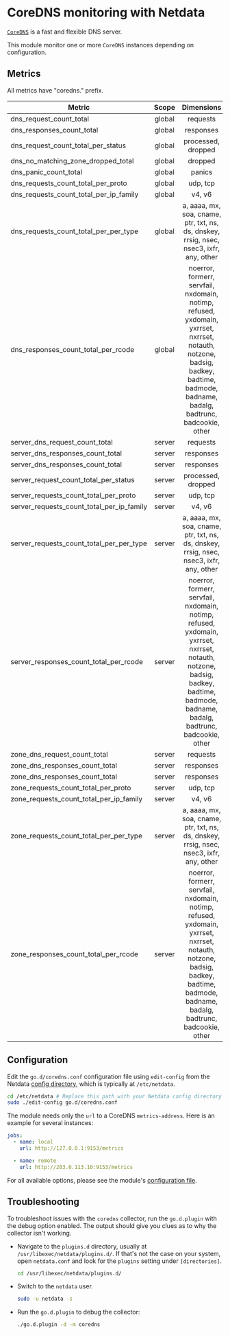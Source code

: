 <!--
title: "CoreDNS monitoring with Netdata"
description: "Monitor the health and performance of CoreDNS servers with zero configuration, per-second metric granularity, and interactive visualizations."
custom_edit_url: "https://github.com/netdata/go.d.plugin/edit/master/modules/coredns/README.md"
sidebar_label: "CoreDNS"
learn_status: "Published"
learn_topic_type: "References"
learn_rel_path: "Networking"
-->

# CoreDNS monitoring with Netdata

[`CoreDNS`](https://coredns.io/) is a fast and flexible DNS server.

This module monitor one or more `CoreDNS` instances depending on configuration.

## Metrics

All metrics have "coredns." prefix.

| Metric                                    | Scope  |                                                                                     Dimensions                                                                                     |    Units    |
|-------------------------------------------|:------:|:----------------------------------------------------------------------------------------------------------------------------------------------------------------------------------:|:-----------:|
| dns_request_count_total                   | global |                                                                                      requests                                                                                      | requests/s  |
| dns_responses_count_total                 | global |                                                                                     responses                                                                                      | responses/s |
| dns_request_count_total_per_status        | global |                                                                                 processed, dropped                                                                                 | requests/s  |
| dns_no_matching_zone_dropped_total        | global |                                                                                      dropped                                                                                       | requests/s  |
| dns_panic_count_total                     | global |                                                                                       panics                                                                                       |  panics/s   |
| dns_requests_count_total_per_proto        | global |                                                                                      udp, tcp                                                                                      | requests/s  |
| dns_requests_count_total_per_ip_family    | global |                                                                                       v4, v6                                                                                       | requests/s  |
| dns_requests_count_total_per_per_type     | global |                                              a, aaaa, mx, soa, cname, ptr, txt, ns, ds, dnskey, rrsig, nsec, nsec3, ixfr, any, other                                               | requests/s  |
| dns_responses_count_total_per_rcode       | global | noerror, formerr, servfail, nxdomain, notimp, refused, yxdomain, yxrrset, nxrrset, notauth, notzone, badsig, badkey, badtime, badmode, badname, badalg, badtrunc, badcookie, other | responses/s |
| server_dns_request_count_total            | server |                                                                                      requests                                                                                      | requests/s  |
| server_dns_responses_count_total          | server |                                                                                     responses                                                                                      | responses/s |
| server_dns_responses_count_total          | server |                                                                                     responses                                                                                      | responses/s |
| server_request_count_total_per_status     | server |                                                                                 processed, dropped                                                                                 | requests/s  |
| server_requests_count_total_per_proto     | server |                                                                                      udp, tcp                                                                                      | requests/s  |
| server_requests_count_total_per_ip_family | server |                                                                                       v4, v6                                                                                       | requests/s  |
| server_requests_count_total_per_per_type  | server |                                              a, aaaa, mx, soa, cname, ptr, txt, ns, ds, dnskey, rrsig, nsec, nsec3, ixfr, any, other                                               | requests/s  |
| server_responses_count_total_per_rcode    | server | noerror, formerr, servfail, nxdomain, notimp, refused, yxdomain, yxrrset, nxrrset, notauth, notzone, badsig, badkey, badtime, badmode, badname, badalg, badtrunc, badcookie, other | responses/s |
| zone_dns_request_count_total              | server |                                                                                      requests                                                                                      | requests/s  |
| zone_dns_responses_count_total            | server |                                                                                     responses                                                                                      | responses/s |
| zone_dns_responses_count_total            | server |                                                                                     responses                                                                                      | responses/s |
| zone_requests_count_total_per_proto       | server |                                                                                      udp, tcp                                                                                      | requests/s  |
| zone_requests_count_total_per_ip_family   | server |                                                                                       v4, v6                                                                                       | requests/s  |
| zone_requests_count_total_per_per_type    | server |                                              a, aaaa, mx, soa, cname, ptr, txt, ns, ds, dnskey, rrsig, nsec, nsec3, ixfr, any, other                                               | requests/s  |
| zone_responses_count_total_per_rcode      | server | noerror, formerr, servfail, nxdomain, notimp, refused, yxdomain, yxrrset, nxrrset, notauth, notzone, badsig, badkey, badtime, badmode, badname, badalg, badtrunc, badcookie, other | responses/s |

## Configuration

Edit the `go.d/coredns.conf` configuration file using `edit-config` from the
Netdata [config directory](https://learn.netdata.cloud/docs/configure/nodes), which is typically at `/etc/netdata`.

```bash
cd /etc/netdata # Replace this path with your Netdata config directory
sudo ./edit-config go.d/coredns.conf
```

The module needs only the `url` to a CoreDNS `metrics-address`. Here is an example for several instances:

```yaml
jobs:
  - name: local
    url: http://127.0.0.1:9153/metrics

  - name: remote
    url: http://203.0.113.10:9153/metrics
```

For all available options, please see the
module's [configuration file](https://github.com/netdata/go.d.plugin/blob/master/config/go.d/coredns.conf).

## Troubleshooting

To troubleshoot issues with the `coredns` collector, run the `go.d.plugin` with the debug option enabled. The output
should give you clues as to why the collector isn't working.

- Navigate to the `plugins.d` directory, usually at `/usr/libexec/netdata/plugins.d/`. If that's not the case on
  your system, open `netdata.conf` and look for the `plugins` setting under `[directories]`.

  ```bash
  cd /usr/libexec/netdata/plugins.d/
  ```

- Switch to the `netdata` user.

  ```bash
  sudo -u netdata -s
  ```

- Run the `go.d.plugin` to debug the collector:

  ```bash
  ./go.d.plugin -d -m coredns
  ```
